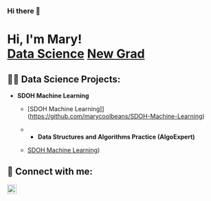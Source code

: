 ### Hi there 👋
<h1>Hi, I'm Mary! <br/><a href="https://github.com/marymorkos">Data Science</a> <a href="https://www.linkedin.com/in/marymorkos/">New Grad</a>

<h2>👨‍💻 Data Science Projects:</h2>

- <b>SDOH Machine Learning</b>
  - [SDOH Machine Learning]](https://github.com/marycoolbeans/SDOH-Machine-Learning)
 
  - - <b>Data Structures and Algorithms Practice (AlgoExpert)</b>
  - [SDOH Machine Learning](https://github.com/marycoolbeans/SDOH-Machine-Learning))

<h2> 🤳 Connect with me:</h2>

[<img align="left" alt="MaryMorkos| LinkedIn" width="22px" src="https://cdn.jsdelivr.net/npm/simple-icons@v3/icons/linkedin.svg" />][linkedin]

[linkedin]: https://linkedin.com/in/marymorkos

<!--
**joshmadakor1/joshmadakor1** is a ✨ _special_ ✨ repository because its `README.md` (this file) appears on your GitHub profile.

Here are some ideas to get you started:

- 🔭 I’m currently working on ...
- 🌱 I’m currently learning ...
- 👯 I’m looking to collaborate on ...
- 🤔 I’m looking for help with ...
- 💬 Ask me about ...
- 📫 How to reach me: ...
- 😄 Pronouns: ...
- ⚡ Fun fact: ...
-->
